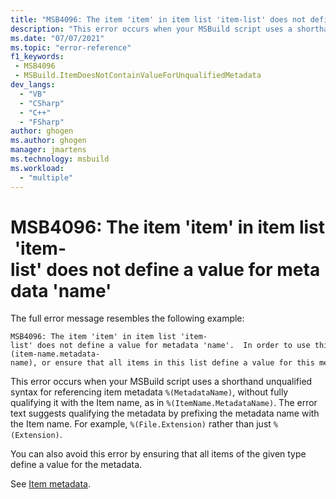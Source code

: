 ```yaml
---
title: "MSB4096: The item 'item' in item list 'item-list' does not define a value for metadata 'name'"
description: "This error occurs when your MSBuild script uses a shorthand unqualified syntax for referencing item metadata without fully qualifying it with the Item name."
ms.date: "07/07/2021"
ms.topic: "error-reference"
f1_keywords:
 - MSB4096
 - MSBuild.ItemDoesNotContainValueForUnqualifiedMetadata
dev_langs:
  - "VB"
  - "CSharp"
  - "C++"
  - "FSharp"
author: ghogen
ms.author: ghogen
manager: jmartens
ms.technology: msbuild
ms.workload:
  - "multiple"
---
```

# MSB4096: The item 'item' in item list 'item-list' does not define a value for metadata 'name'

The full error message resembles the following example:

```output
MSB4096: The item 'item' in item list 'item-list' does not define a value for metadata 'name'.  In order to use this metadata, either qualify it by specifying %(item-name.metadata-name), or ensure that all items in this list define a value for this metadata.
```

This error occurs when your MSBuild script uses a shorthand unqualified syntax for referencing item metadata `%(MetadataName)`, without fully qualifying it with the Item name, as in `%(ItemName.MetadataName)`. The error text suggests qualifying the metadata by prefixing the metadata name with the Item name. For example, `%(File.Extension)` rather than just `%(Extension)`.

You can also avoid this error by ensuring that all items of the given type define a value for the metadata.

See [Item metadata](../msbuild-items.md#item-metadata).

